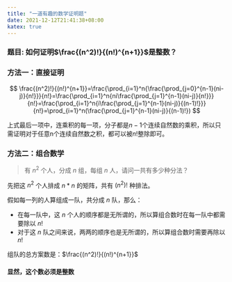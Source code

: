 ```yaml
---
title: "一道有趣的数学证明题"
date: 2021-12-12T21:41:38+08:00
katex: true
---
```


### 题目: 如何证明$\frac{(n^2)!}{(n!)^{n+1}}$是整数？

### 方法一：直接证明

$$
\frac{(n^2)!}{(n!)^{n+1}}=\frac{\prod_{i=1}^n{\frac{\prod_{j=0}^{n-1}(ni-j)}{n!}}}{n!}=\frac{\prod_{i=1}^n{ni\frac{\prod_{j=1}^{n-1}(ni-j)}{n!}}}{n!}=\frac{\prod_{i=1}^n{i\frac{\prod_{j=1}^{n-1}(ni-j)}{(n-1)!}}}{n!}=\prod_{i=1}^n(\frac{\prod_{j=1}^{n-1}(ni-j)}{(n-1)!})
$$

上式最后一项中，连乘积的每一项，分子都是$n-1$个连续自然数的乘积，所以只需证明对于任意n个连续自然数之积，都可以被$n!$整除即可。

### 方法二：组合数学

> 有 $n^2$ 个人，分成 $n$ 组，每组 $n$ 人，请问一共有多少种分法？

先把这 $n^2$ 个人排成 $n*n$ 的矩阵，共有 $(n^2)!$ 种排法。

假如每一列的人算组成一队，共分成 $n$ 队，那么：

- 在每一队中，这 $n$ 个人的顺序都是无所谓的，所以算组合数时在每一队中都需要除以 $n!$
- 对于这 $n$ 队之间来说，两两的顺序也是无所谓的，所以算组合数时需要再除以$n!$

组队的总方案数是：$\frac{(n^2)!}{(n!)^{n+1}}$

#### 显然，这个数必须是整数
